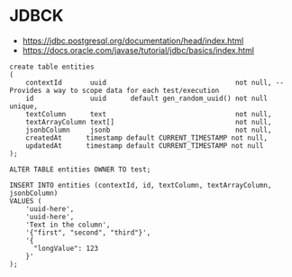 # JDBCK

- https://jdbc.postgresql.org/documentation/head/index.html
- https://docs.oracle.com/javase/tutorial/jdbc/basics/index.html 

```postgresql
create table entities
(
    contextId       uuid                                not null, --  Provides a way to scope data for each test/execution
    id              uuid      default gen_random_uuid() not null unique,
    textColumn      text                                not null,
    textArrayColumn text[]                              not null,
    jsonbColumn     jsonb                               not null,
    createdAt      timestamp default CURRENT_TIMESTAMP not null,
    updatedAt      timestamp default CURRENT_TIMESTAMP not null
);

ALTER TABLE entities OWNER TO test;

INSERT INTO entities (contextId, id, textColumn, textArrayColumn, jsonbColumn)
VALUES (
    'uuid-here',
    'uuid-here',
    'Text in the column',
    '{"first", "second", "third"}',
    '{
      "longValue": 123
    }'
);
```